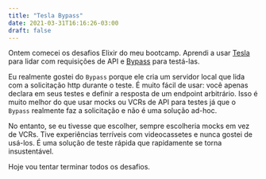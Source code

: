 ```yaml
---
title: "Tesla Bypass"
date: 2021-03-31T16:16:26-03:00
draft: false
---
```


Ontem comecei os desafios Elixir do meu bootcamp.
Aprendi a usar
[Tesla](https://github.com/teamon/tesla)
para lidar com requisições de API e
[Bypass](https://github.com/PSPDFKit-labs/bypass)
para testá-las.

Eu realmente gostei do `Bypass` porque ele cria
um servidor local que lida com a solicitação http durante o teste.
É muito fácil de usar:
você apenas declara em seus testes
e definir a resposta de um endpoint arbitrário.
Isso é muito melhor do que usar mocks ou VCRs de API para testes
já que o `Bypass` realmente faz a solicitação e não é uma solução ad-hoc.

No entanto, se eu tivesse que escolher, sempre escolheria mocks em vez de VCRs.
Tive experiências terríveis com videocassetes
e nunca gostei de usá-los.
É uma solução de teste rápida que rapidamente se torna insustentável.

Hoje vou tentar terminar todos os desafios.
